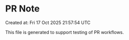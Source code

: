 # PR Note

Created at: Fri 17 Oct 2025 21:57:54 UTC

This file is generated to support testing of PR workflows.
